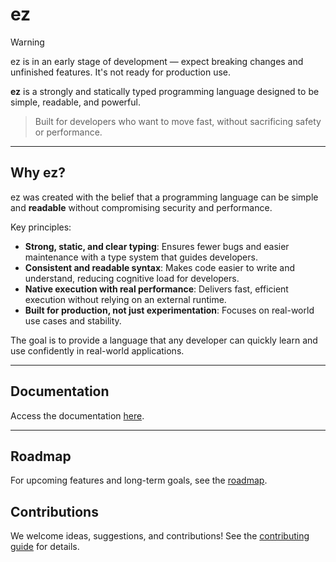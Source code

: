 # ez

> [!WARNING]
> ez is in an early stage of development — expect breaking changes and unfinished features. It's not ready for production use.

**ez** is a strongly and statically typed programming language designed to be simple, readable, and powerful.

> Built for developers who want to move fast, without sacrificing safety or performance.

---

## Why ez?

ez was created with the belief that a programming language can be simple and **readable** without compromising security and performance.

Key principles:

-   **Strong, static, and clear typing**: Ensures fewer bugs and easier maintenance with a type system that guides developers.
-   **Consistent and readable syntax**: Makes code easier to write and understand, reducing cognitive load for developers.
-   **Native execution with real performance**: Delivers fast, efficient execution without relying on an external runtime.
-   **Built for production, not just experimentation**: Focuses on real-world use cases and stability.

The goal is to provide a language that any developer can quickly learn and use confidently in real-world applications.

---

## Documentation

Access the documentation [here](doc/README.md).

---

## Roadmap

For upcoming features and long-term goals, see the [roadmap](doc/roadmap.md).

## Contributions

We welcome ideas, suggestions, and contributions! See the [contributing guide](doc/contributing.md) for details.

